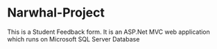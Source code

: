 # Narwhal-Project

This is a Student Feedback form. 
It is an ASP.Net MVC web application which runs on Microsoft SQL Server Database
